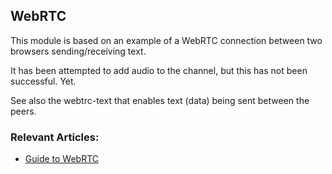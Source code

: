 ## WebRTC

This module is based on an example of a WebRTC connection 
between two browsers sending/receiving text.

It has been attempted to add audio to the channel, but 
this has not been successful. Yet.

See also the webtrc-text that enables text (data) being sent 
between the peers.

### Relevant Articles:

- [Guide to WebRTC](https://www.baeldung.com/webrtc)


